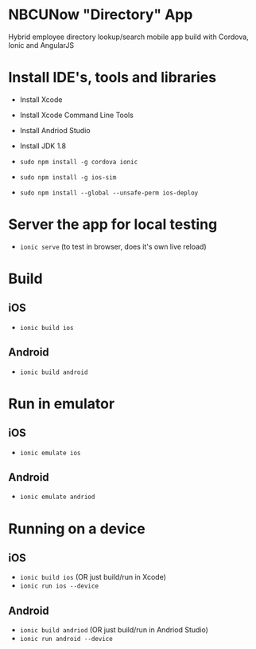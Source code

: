 # NBCUNow "Directory" App

Hybrid employee directory lookup/search mobile app build with Cordova, Ionic and AngularJS

# Install IDE's, tools and libraries

* Install Xcode
* Install Xcode Command Line Tools
* Install Andriod Studio
* Install JDK 1.8


* `sudo npm install -g cordova ionic`
* `sudo npm install -g ios-sim`
* `sudo npm install --global --unsafe-perm ios-deploy`

# Server the app for local testing

* `ionic serve` (to test in browser, does it's own live reload)

# Build

## iOS

* `ionic build ios`

## Android

* `ionic build android`

# Run in emulator

## iOS

* `ionic emulate ios`

## Android

* `ionic emulate andriod`

# Running on a device

## iOS

* `ionic build ios` (OR just build/run in Xcode)
* `ionic run ios --device`

## Android

* `ionic build andriod` (OR just build/run in Andriod Studio)
* `ionic run android --device`

